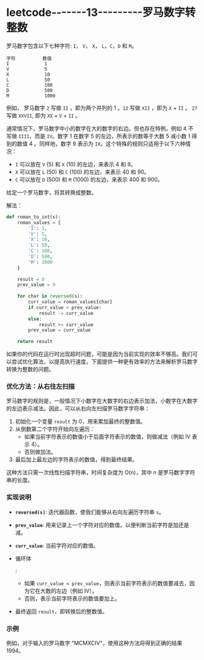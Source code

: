 # leetcode-------13---------罗马数字转整数

罗马数字包含以下七种字符: `I`， `V`， `X`， `L`，`C`，`D` 和 `M`。

```
字符          数值
I             1
V             5
X             10
L             50
C             100
D             500
M             1000
```

例如， 罗马数字 `2` 写做 `II` ，即为两个并列的 1 。`12` 写做 `XII` ，即为 `X` + `II` 。 `27` 写做 `XXVII`, 即为 `XX` + `V` + `II` 。

通常情况下，罗马数字中小的数字在大的数字的右边。但也存在特例，例如 4 不写做 `IIII`，而是 `IV`。数字 1 在数字 5 的左边，所表示的数等于大数 5 减小数 1 得到的数值 4 。同样地，数字 9 表示为 `IX`。这个特殊的规则只适用于以下六种情况：

- `I` 可以放在 `V` (5) 和 `X` (10) 的左边，来表示 4 和 9。
- `X` 可以放在 `L` (50) 和 `C` (100) 的左边，来表示 40 和 90。 
- `C` 可以放在 `D` (500) 和 `M` (1000) 的左边，来表示 400 和 900。

给定一个罗马数字，将其转换成整数。





解法：

```python
def roman_to_int(s):
    roman_values = {
        'I': 1,
        'V': 5,
        'X': 10,
        'L': 50,
        'C': 100,
        'D': 500,
        'M': 1000
    }
    
    result = 0
    prev_value = 0
    
    for char in reversed(s):
        curr_value = roman_values[char]
        if curr_value < prev_value:
            result -= curr_value
        else:
            result += curr_value
        prev_value = curr_value
    
    return result

```





如果你的代码在运行时出现超时问题，可能是因为当前实现的效率不够高。我们可以尝试优化算法，以提高执行速度。下面提供一种更有效率的方法来解析罗马数字转换为整数的问题。

### 优化方法：从右往左扫描

罗马数字的规则是，一般情况下小数字在大数字的右边表示加法，小数字在大数字的左边表示减法。因此，可以从右向左扫描罗马数字字符串：

1. 初始化一个变量 `result` 为 0，用来累加最终的整数值。
2. 从倒数第二个字符开始向左遍历：
   - 如果当前字符表示的数值小于后面字符表示的数值，则做减法（例如 IV 表示 4）。
   - 否则做加法。
3. 最后加上最左边的字符表示的数值，得到最终结果。

这种方法只需一次线性扫描字符串，时间复杂度为 O(n)，其中 n 是罗马数字字符串的长度。







### 实现说明

- **`reversed(s)`**: 迭代器函数，使我们能够从右向左遍历字符串 `s`。

- **`prev_value`**: 用来记录上一个字符对应的数值，以便判断当前字符是加还是减。

- **`curr_value`**: 当前字符对应的数值。

- 循环体

  :

  - 如果 `curr_value < prev_value`，则表示当前字符表示的数值要减去，因为它在大数的左边（例如 IV）。
  - 否则，表示当前字符表示的数值要加上。

- 最终返回 `result`，即转换后的整数值。

### 示例

例如，对于输入的罗马数字 "MCMXCIV"，使用这种方法将得到正确的结果 1994。